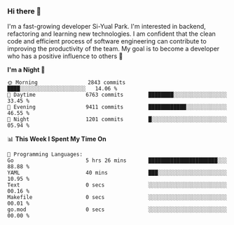 ### Hi there 👋


I'm a fast-growing developer Si-Yual Park. I'm interested in backend, refactoring and learning new technologies. I am confident that the clean code and efficient process of software engineering can contribute to improving the productivity of the team. My goal is to become a developer who has a positive influence to others 🔭

<!--START_SECTION:waka-->
**I'm a Night 🦉** 

```text
🌞 Morning                2843 commits        ████░░░░░░░░░░░░░░░░░░░░░   14.06 % 
🌆 Daytime                6763 commits        ████████░░░░░░░░░░░░░░░░░   33.45 % 
🌃 Evening                9411 commits        ████████████░░░░░░░░░░░░░   46.55 % 
🌙 Night                  1201 commits        █░░░░░░░░░░░░░░░░░░░░░░░░   05.94 % 
```


📊 **This Week I Spent My Time On** 

```text
💬 Programming Languages: 
Go                       5 hrs 26 mins       ██████████████████████░░░   88.88 % 
YAML                     40 mins             ███░░░░░░░░░░░░░░░░░░░░░░   10.95 % 
Text                     0 secs              ░░░░░░░░░░░░░░░░░░░░░░░░░   00.16 % 
Makefile                 0 secs              ░░░░░░░░░░░░░░░░░░░░░░░░░   00.01 % 
go.mod                   0 secs              ░░░░░░░░░░░░░░░░░░░░░░░░░   00.00 % 
```


<!--END_SECTION:waka-->
